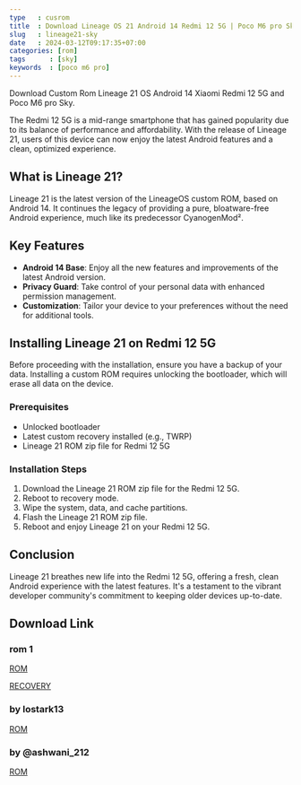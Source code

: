 ```yaml
---
type   : cusrom
title  : Download Lineage OS 21 Android 14 Redmi 12 5G | Poco M6 pro Sky
slug   : lineage21-sky
date   : 2024-03-12T09:17:35+07:00
categories: [rom]
tags      : [sky]
keywords  : [poco m6 pro]
---
```


Download Custom Rom Lineage 21 OS Android 14 Xiaomi Redmi 12 5G and Poco M6 pro Sky.

The Redmi 12 5G is a mid-range smartphone that has gained popularity due to its balance of performance and affordability. With the release of Lineage 21, users of this device can now enjoy the latest Android features and a clean, optimized experience.

## What is Lineage 21?
Lineage 21 is the latest version of the LineageOS custom ROM, based on Android 14. It continues the legacy of providing a pure, bloatware-free Android experience, much like its predecessor CyanogenMod².

## Key Features
- **Android 14 Base**: Enjoy all the new features and improvements of the latest Android version.
- **Privacy Guard**: Take control of your personal data with enhanced permission management.
- **Customization**: Tailor your device to your preferences without the need for additional tools.

## Installing Lineage 21 on Redmi 12 5G
Before proceeding with the installation, ensure you have a backup of your data. Installing a custom ROM requires unlocking the bootloader, which will erase all data on the device.

### Prerequisites
- Unlocked bootloader
- Latest custom recovery installed (e.g., TWRP)
- Lineage 21 ROM zip file for Redmi 12 5G

### Installation Steps
1. Download the Lineage 21 ROM zip file for the Redmi 12 5G.
2. Reboot to recovery mode.
3. Wipe the system, data, and cache partitions.
4. Flash the Lineage 21 ROM zip file.
5. Reboot and enjoy Lineage 21 on your Redmi 12 5G.

## Conclusion
Lineage 21 breathes new life into the Redmi 12 5G, offering a fresh, clean Android experience with the latest features. It's a testament to the vibrant developer community's commitment to keeping older devices up-to-date.

## Download Link
### rom 1
[ROM](https://downloads.pulkit077.workers.dev/0:/Downloads/lineage-21.0-20240220-UNOFFICIAL-sky.zip)

[RECOVERY](https://mega.nz/file/6SI2habS#324jIx2vtqRARpXMis7nw-gyf_O2BkDggQ4NlcM75iY)

### by lostark13
[ROM](https://sourceforge.net/projects/redmi12-sky/files/)

### by @ashwani_212
[ROM](https://sourceforge.net/projects/ashwanihub/files/sky/)


